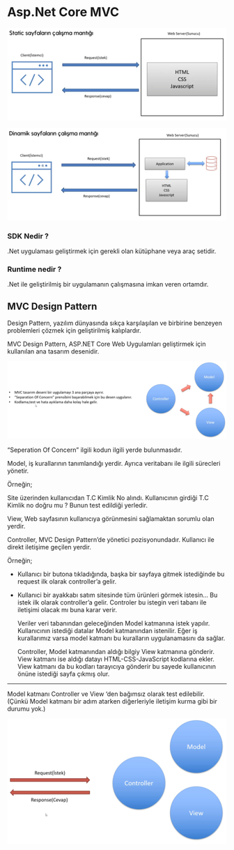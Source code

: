 # Asp.Net Core MVC

![Untitled](Notes/img/Untitled.png)

![Untitled](Notes/img/Untitled%201.png)

### SDK Nedir ?

.Net uygulaması geliştirmek için gerekli olan kütüphane veya araç setidir.

### Runtime nedir ?

.Net ile geliştirilmiş bir uygulamanın çalışmasına imkan veren ortamdır.

## MVC Design Pattern

Design Pattern, yazılım dünyasında sıkça karşılaşılan ve birbirine benzeyen problemleri çözmek için geliştirilmiş kalıplardır.

MVC Design Pattern, ASP.NET Core Web Uygulamları geliştirmek için kullanılan ana tasarım desenidir.

![Untitled](Notes/img/Untitled%202.png)

“Seperation Of Concern” ilgili kodun ilgili yerde bulunmasıdır.

Model, iş kurallarının tanımlandığı yerdir.  Ayrıca veritabanı ile ilgili sürecleri yönetir.

Örneğin; 

Site üzerinden kullanıcıdan T.C Kimlik No alındı. Kullanıcının girdiği T.C Kimlik no doğru mu ? Bunun test edildiği yerledir.

View, Web sayfasının kullanıcıya görünmesini sağlamaktan sorumlu olan yerdir.

Controller, MVC Design Pattern’de yönetici pozisyonundadır. Kullanıcı ile direkt iletişime geçilen yerdir.

Örneğin; 

- Kullanıcı bir butona tıkladığında, başka bir sayfaya gitmek istediğinde bu request ilk olarak controller’a gelir.
- Kullanıci bir ayakkabı satım sitesinde tüm ürünleri görmek istesin… Bu istek ilk olarak controller’a gelir. Controler bu istegin veri tabanı ile iletişimi olacak mı buna karar verir.
    
    Veriler veri tabanından geleceğinden Model katmanına istek yapılır. Kullanıcının istediği datalar Model katmanından istenilir.  Eğer iş kurallarımız varsa model katmanı bu kuralların uygulanamasını da sağlar. 
    
    Controller, Model katmanından aldığı bilgiy View katmanına gönderir. View katmanı ise aldığı datayı HTML-CSS-JavaScript kodlarına ekler. View katmanı da bu kodları tarayıcıya gönderir bu sayede kullanıcının önüne istediği sayfa çıkmış olur.
    

---

Model katmanı Controller ve View ‘den bağımsız olarak test edilebilir. (Çünkü Model katmanı bir adım atarken diğerleriyle iletişim kurma gibi bir durumu yok.)

![Untitled](Notes/img/Untitled%203.png)
